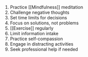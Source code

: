 1. Practice [[Mindfulness]] meditation
2. Challenge negative thoughts
3. Set time limits for decisions
4. Focus on solutions, not problems
5. [[Exercise]] regularly
6. Limit information intake
7. Practice self-compassion
8. Engage in distracting activities
9. Seek professional help if needed